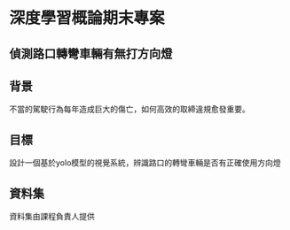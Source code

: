 # 深度學習概論期末專案
## 偵測路口轉彎車輛有無打方向燈

## 背景
不當的駕駛行為每年造成巨大的傷亡，如何高效的取締違規愈發重要。
## 目標
設計一個基於yolo模型的視覺系統，辨識路口的轉彎車輛是否有正確使用方向燈

## 資料集
資料集由課程負責人提供


